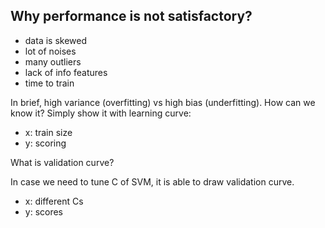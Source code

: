 Why performance is not satisfactory?
---

- data is skewed
- lot of noises
- many outliers
- lack of info features
- time to train

In brief, high variance (overfitting) vs high bias (underfitting). How can we know it? Simply show it with learning curve:

- x: train size
- y: scoring

What is validation curve?

In case we need to tune C of SVM, it is able to draw validation curve.

- x: different Cs
- y: scores


